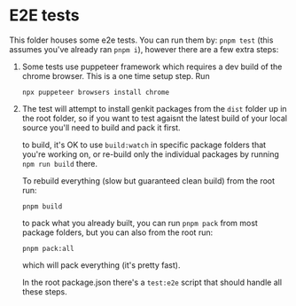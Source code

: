# E2E tests

This folder houses some e2e tests. You can run them by: `pnpm test` (this assumes you've already ran `pnpm i`), however there are a few extra steps:

1. Some tests use puppeteer framework which requires a dev build of the chrome browser. This is a one time setup step. Run

   ```
   npx puppeteer browsers install chrome
   ```

1. The test will attempt to install genkit packages from the `dist` folder up in the root folder, so if you want to test agaisnt the latest build of your local source you'll need to build and pack it first.

   to build, it's OK to use `build:watch` in specific package folders that you're working on, or re-build only the individual packages by running `npm run build` there.

   To rebuild everything (slow but guaranteed clean build) from the root run:

   ```
   pnpm build
   ```

   to pack what you already built, you can run `pnpm pack` from most package folders, but you can also from the root run:

   ```
   pnpm pack:all
   ```

   which will pack everything (it's pretty fast).

   In the root package.json there's a `test:e2e` script that should handle all these steps.
